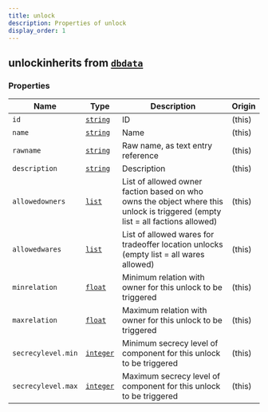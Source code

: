 ```yaml
---
title: unlock
description: Properties of unlock
display_order: 1
---
```


## unlockinherits from [`dbdata`](./dbdata.html)

### Properties

| Name | Type | Description | Origin |
|------|------|-------------|--------|
| `id` | [`string`](./string.html) | ID | (this) |
| `name` | [`string`](./string.html) | Name | (this) |
| `rawname` | [`string`](./string.html) | Raw name, as text entry reference | (this) |
| `description` | [`string`](./string.html) | Description | (this) |
| `allowedowners` | [`list`](./list.html) | List of allowed owner faction based on who owns the object where this unlock is triggered (empty list = all factions allowed) | (this) |
| `allowedwares` | [`list`](./list.html) | List of allowed wares for tradeoffer location unlocks (empty list = all wares allowed) | (this) |
| `minrelation` | [`float`](./float.html) | Minimum relation with owner for this unlock to be triggered | (this) |
| `maxrelation` | [`float`](./float.html) | Maximum relation with owner for this unlock to be triggered | (this) |
| `secrecylevel.min` | [`integer`](./integer.html) | Minimum secrecy level of component for this unlock to be triggered | (this) |
| `secrecylevel.max` | [`integer`](./integer.html) | Maximum secrecy level of component for this unlock to be triggered | (this) |

